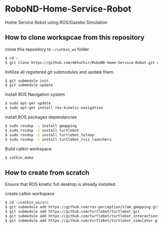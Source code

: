 # RoboND-Home-Service-Robot
Home Service Robot using ROS/Gazebo Simulation

## How to clone workspcae from this repository

clone this repository to `~/catkin_ws` folder 

```bash
$ cd ~
$ git clone https://github.com/mkhuthir/RoboND-Home-Service-Robot.git catkin_ws
```
Initilize all registered git submodules and update them.

```bash
$ git submodule init
$ git submodule update
```
Install ROS Navigation system

```bash
$ sudo apt-get update
$ sudo apt-get install ros-kinetic-navigation
```
install ROS packages dependancies

```bash
$ sudo rosdep -i install gmapping
$ sudo rosdep -i install turtlebot
$ sudo rosdep -i install turtlebot_teleop
$ sudo rosdep -i install turtlebot_rviz_launchers
```
Build catkin workspace

```bash
$ catkin_make
```






## How to create from scratch

Ensure that ROS kinetic full desktop is already installed.

create catkin workspace

```bash
$ cd ~/catkin_ws/src
$ git submodule add https://github.com/ros-perception/slam_gmapping.git
$ git submodule add https://github.com/turtlebot/turtlebot.git
$ git submodule add https://github.com/turtlebot/turtlebot_interactions.git
$ git submodule add https://github.com/turtlebot/turtlebot_simulator.git
```

